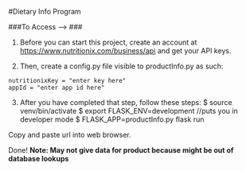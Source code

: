#Dietary Info Program

###To Access --> ###
1. Before you can start this project, create an account at https://www.nutritionix.com/business/api and get your API keys.

2. Then, create a config.py file visible to productInfo.py as such:
```
nutritionixKey = "enter key here"
appId = "enter app id here"
```

3. After you have completed that step, follow these steps:
$ source venv/bin/activate
$ export FLASK_ENV=development					//puts you in developer mode
$ FLASK_APP=productInfo.py flask run

Copy and paste url into web browser.

Done!
**Note: May not give data for product because might be out of database lookups**

